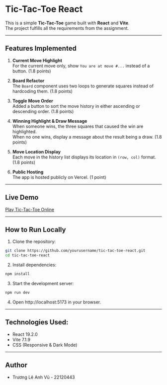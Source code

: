# Tic-Tac-Toe React

This is a simple **Tic-Tac-Toe** game built with **React** and **Vite**.  
The project fulfills all the requirements from the assignment.

---

## Features Implemented

1. **Current Move Highlight**  
   For the current move only, show `You are at move #...` instead of a button. (1.8 points)

2. **Board Refactor**  
   The `Board` component uses two loops to generate squares instead of hardcoding them. (1.8 points)

3. **Toggle Move Order**  
   Added a button to sort the move history in either ascending or descending order. (1.8 points)

4. **Winning Highlight & Draw Message**  
   When someone wins, the three squares that caused the win are highlighted.  
   When no one wins, display a message about the result being a draw. (1.8 points)

5. **Move Location Display**  
   Each move in the history list displays its location in `(row, col)` format. (1.8 points)

6. **Public Hosting**  
   The app is hosted publicly on Vercel. (1 point)

---

## Live Demo

[Play Tic-Tac-Toe Online](...)

---

## How to Run Locally

1. Clone the repository:

```bash
git clone https://github.com/yourusername/tic-tac-toe-react.git
cd tic-tac-toe-react
```

2. Install dependencies:

```bash
npm install
```

3. Start the development server:
```bash
npm run dev
```

4. Open http://localhost:5173 in your browser.

---

## Technologies Used:

- React 19.2.0
- Vite 7.1.9
- CSS (Responsive & Dark Mode)

---

## Author
- Trương Lê Anh Vũ - 22120443
